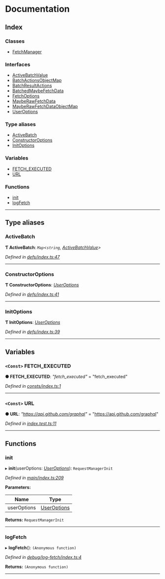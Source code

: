 
#  Documentation

## Index

### Classes

* [FetchManager](classes/fetchmanager.md)

### Interfaces

* [ActiveBatchValue](interfaces/activebatchvalue.md)
* [BatchActionsObjectMap](interfaces/batchactionsobjectmap.md)
* [BatchResultActions](interfaces/batchresultactions.md)
* [BatchedMaybeFetchData](interfaces/batchedmaybefetchdata.md)
* [FetchOptions](interfaces/fetchoptions.md)
* [MaybeRawFetchData](interfaces/mayberawfetchdata.md)
* [MaybeRawFetchDataObjectMap](interfaces/mayberawfetchdataobjectmap.md)
* [UserOptions](interfaces/useroptions.md)

### Type aliases

* [ActiveBatch](#activebatch)
* [ConstructorOptions](#constructoroptions)
* [InitOptions](#initoptions)

### Variables

* [FETCH_EXECUTED](#fetch_executed)
* [URL](#url)

### Functions

* [init](#init)
* [logFetch](#logfetch)

---

## Type aliases

<a id="activebatch"></a>

###  ActiveBatch

**Ƭ ActiveBatch**: *`Map`<`string`, [ActiveBatchValue](interfaces/activebatchvalue.md)>*

*Defined in [defs/index.ts:47](https://github.com/bad-batch/handl/blob/20503ed/packages/fetch-manager/src/defs/index.ts#L47)*

___
<a id="constructoroptions"></a>

###  ConstructorOptions

**Ƭ ConstructorOptions**: *[UserOptions](interfaces/useroptions.md)*

*Defined in [defs/index.ts:41](https://github.com/bad-batch/handl/blob/20503ed/packages/fetch-manager/src/defs/index.ts#L41)*

___
<a id="initoptions"></a>

###  InitOptions

**Ƭ InitOptions**: *[UserOptions](interfaces/useroptions.md)*

*Defined in [defs/index.ts:39](https://github.com/bad-batch/handl/blob/20503ed/packages/fetch-manager/src/defs/index.ts#L39)*

___

## Variables

<a id="fetch_executed"></a>

### `<Const>` FETCH_EXECUTED

**● FETCH_EXECUTED**: *"fetch_executed"* = "fetch_executed"

*Defined in [consts/index.ts:1](https://github.com/bad-batch/handl/blob/20503ed/packages/fetch-manager/src/consts/index.ts#L1)*

___
<a id="url"></a>

### `<Const>` URL

**● URL**: *"https://api.github.com/graphql"* = "https://api.github.com/graphql"

*Defined in [index.test.ts:11](https://github.com/bad-batch/handl/blob/20503ed/packages/fetch-manager/src/index.test.ts#L11)*

___

## Functions

<a id="init"></a>

###  init

▸ **init**(userOptions: *[UserOptions](interfaces/useroptions.md)*): `RequestManagerInit`

*Defined in [main/index.ts:209](https://github.com/bad-batch/handl/blob/20503ed/packages/fetch-manager/src/main/index.ts#L209)*

**Parameters:**

| Name | Type |
| ------ | ------ |
| userOptions | [UserOptions](interfaces/useroptions.md) |

**Returns:** `RequestManagerInit`

___
<a id="logfetch"></a>

###  logFetch

▸ **logFetch**(): `(Anonymous function)`

*Defined in [debug/log-fetch/index.ts:4](https://github.com/bad-batch/handl/blob/20503ed/packages/fetch-manager/src/debug/log-fetch/index.ts#L4)*

**Returns:** `(Anonymous function)`

___

